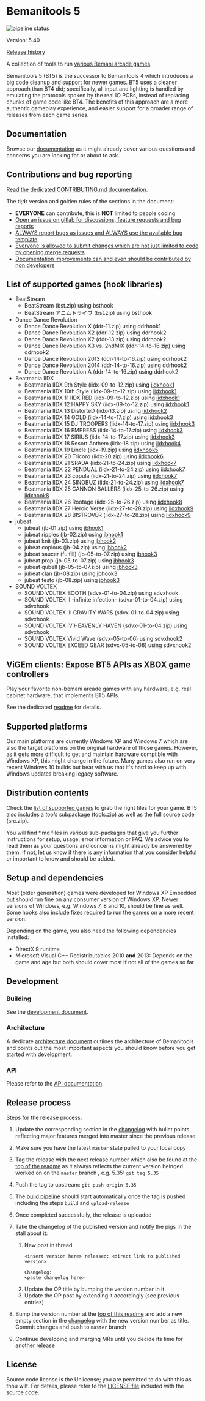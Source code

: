 # Bemanitools 5
[![pipeline status](https://dev.s-ul.net/djhackers/bemanitools/badges/master/pipeline.svg)](https://dev.s-ul.net/djhackers/bemanitools/commits/master)

Version: 5.40

[Release history](CHANGELOG.md)

A collection of tools to run [various Bemani arcade games](#list-of-supported-games).

Bemanitools 5 (BT5) is the successor to Bemanitools 4 which introduces a big code cleanup and support for newer games.
BT5 uses a cleaner approach than BT4 did; specifically, all input and lighting is handled by emulating the protocols
spoken by the real IO PCBs, instead of replacing chunks of game code like BT4. The benefits of this approach are a more
authentic gameplay experience, and easier support for a broader range of releases from each game series.

## Documentation
Browse our [documentation](doc/README.md) as it might already cover various questions and concerns
you are looking for or about to ask.

## Contributions and bug reporting
[Read the dedicated CONTRIBUTING.md documentation](CONTRIBUTING.md).

The tl;dr version and golden rules of the sections in the document:
* **EVERYONE** can contribute, this is **NOT** limited to people coding
* [Open an issue on gitlab for discussions, feature requests and bug reports](CONTRIBUTING.md#reporting-and-discussions-issues-section-on-github)
* [ALWAYS report bugs as issues and ALWAYS use the available bug template](CONTRIBUTING.md#bug-reports)
* [Everyone is allowed to submit changes which are not just limited to code by opening merge requests](CONTRIBUTING.md#pull-requests-bugfixes-new-features-or-other-code-contributions)
* [Documentation improvements can and even should be contributed by non developers](CONTRIBUTING.md#pull-requests-bugfixes-new-features-or-other-code-contributions)

## List of supported games (hook libraries)
* BeatStream
    * BeatStream (bst.zip) using bsthook
    * BeatStream アニムトライヴ (bst.zip) using bsthook
* Dance Dance Revolution
    * Dance Dance Revolution X (ddr-11.zip) using ddrhook1
    * Dance Dance Revolution X2 (ddr-12.zip) using ddrhook2
    * Dance Dance Revolution X2 (ddr-13.zip) using ddrhook2
    * Dance Dance Revolution X3 vs. 2ndMIX (ddr-14-to-16.zip) using ddrhook2
    * Dance Dance Revolution 2013 (ddr-14-to-16.zip) using ddrhook2
    * Dance Dance Revolution 2014 (ddr-14-to-16.zip) using ddrhook2
    * Dance Dance Revolution A (ddr-14-to-16.zip) using ddrhook2
* Beatmania IIDX
    * Beatmania IIDX 9th Style (iidx-09-to-12.zip) using [iidxhook1](doc/iidxhook/iidxhook1.md)
    * Beatmania IIDX 10th Style (iidx-09-to-12.zip) using [iidxhook1](doc/iidxhook/iidxhook1.md)
    * Beatmania IIDX 11 IIDX RED (iidx-09-to-12.zip) using [iidxhook1](doc/iidxhook/iidxhook1.md)
    * Beatmania IIDX 12 HAPPY SKY (iidx-09-to-12.zip) using [iidxhook1](doc/iidxhook/iidxhook1.md)
    * Beatmania IIDX 13 DistorteD (iidx-13.zip) using [iidxhook2](doc/iidxhook/iidxhook2.md)
    * Beatmania IIDX 14 GOLD (iidx-14-to-17.zip) using [iidxhook3](doc/iidxhook/iidxhook3.md)
    * Beatmania IIDX 15 DJ TROOPERS (iidx-14-to-17.zip) using [iidxhook3](doc/iidxhook/iidxhook3.md)
    * Beatmania IIDX 16 EMPRESS (iidx-14-to-17.zip) using [iidxhook3](doc/iidxhook/iidxhook3.md)
    * Beatmania IIDX 17 SIRIUS (iidx-14-to-17.zip) using [iidxhook3](doc/iidxhook/iidxhook3.md)
    * Beatmania IIDX 18 Resort Anthem (iidx-18.zip) using [iidxhook4](doc/iidxhook/iidxhook4.md)
    * Beatmania IIDX 19 Lincle (iidx-19.zip) using [iidxhook5](doc/iidxhook/iidxhook5.md)
    * Beatmania IIDX 20 Tricoro (iidx-20.zip) using [iidxhook6](doc/iidxhook/iidxhook6.md)
    * Beatmania IIDX 21 SPADA (iidx-21-to-24.zip) using [iidxhook7](doc/iidxhook/iidxhook7.md)
    * Beatmania IIDX 22 PENDUAL (iidx-21-to-24.zip) using [iidxhook7](doc/iidxhook/iidxhook7.md)
    * Beatmania IIDX 23 copula (iidx-21-to-24.zip) using [iidxhook7](doc/iidxhook/iidxhook7.md)
    * Beatmania IIDX 24 SINOBUZ (iidx-21-to-24.zip) using [iidxhook7](doc/iidxhook/iidxhook7.md)
    * Beatmania IIDX 25 CANNON BALLERS (iidx-25-to-26.zip) using [iidxhook8](doc/iidxhook/iidxhook8.md)
    * Beatmania IIDX 26 Rootage (iidx-25-to-26.zip) using [iidxhook8](doc/iidxhook/iidxhook8.md)
    * Beatmania IIDX 27 Heroic Verse (iidx-27-to-28.zip) using [iidxhook9](doc/iidxhook/iidxhook9.md)
    * Beatmania IIDX 28 BISTROVER (iidx-27-to-28.zip) using [iidxhook9](doc/iidxhook/iidxhook9.md)
* jubeat
    * jubeat (jb-01.zip) using [jbhook1](doc/jbhook/jbhook1.md)
    * jubeat ripples (jb-02.zip) using [jbhook1](doc/jbhook/jbhook1.md)
    * jubeat knit (jb-03.zip) using [jbhook2](doc/jbhook/jbhook2.md)
    * jubeat copious (jb-04.zip) using [jbhook2](doc/jbhook/jbhook2.md)
    * jubeat saucer (fulfill) (jb-05-to-07.zip) using [jbhook3](doc/jbhook/jbhook3.md)
    * jubeat prop (jb-05-to-07.zip) using [jbhook3](doc/jbhook/jbhook3.md)
    * jubeat qubell (jb-05-to-07.zip) using [jbhook3](doc/jbhook/jbhook3.md)
    * jubeat clan (jb-08.zip) using [jbhook3](doc/jbhook/jbhook3.md)
    * jubeat festo (jb-08.zip) using [jbhook3](doc/jbhook/jbhook3.md)
* SOUND VOLTEX
    * SOUND VOLTEX BOOTH (sdvx-01-to-04.zip) using sdvxhook
    * SOUND VOLTEX II -infinite infection- (sdvx-01-to-04.zip) using sdvxhook
    * SOUND VOLTEX III GRAVITY WARS (sdvx-01-to-04.zip) using sdvxhook
    * SOUND VOLTEX IV HEAVENLY HAVEN (sdvx-01-to-04.zip) using sdvxhook
    * SOUND VOLTEX Vivid Wave (sdvx-05-to-06) using sdvxhook2
    * SOUND VOLTEX EXCEED GEAR (sdvx-05-to-06) using sdvxhook2

## ViGEm clients: Expose BT5 APIs as XBOX game controllers
Play your favorite non-bemani arcade games with any hardware, e.g. real cabinet hardware, that
implements BT5 APIs.

See the dedicated [readme](doc/vigem/README.md) for details.

## Supported platforms
Our main platforms are currently Windows XP and Windows 7 which are also the target platforms on the original hardware
of those games. However, as it gets more difficult to get and maintain hardware comptible with Windows XP, this might
change in the future. Many games also run on very recent Windows 10 builds but bear with us that it's hard to keep up
with Windows updates breaking legacy software.

## Distribution contents
Check the [list of supported games](#list-of-supported-games) to grab the right files for your game. BT5 also includes
a *tools* subpackage (tools.zip) as well as the full source code (src.zip).

You will find *.md files in various sub-packages that give you further instructions for setup, usage, error information
or FAQ. We advice you to read them as your questions and concerns might already be answered by them. If not, let us
know if there is any information that you consider helpful or important to know and should be added.

## Setup and dependencies
Most (older generation) games were developed for Windows XP Embedded but should run fine on any
consumer version of Windows XP. Newer versions of Windows, e.g. Windows 7, 8 and 10, should be fine
as well. Some hooks also include fixes required to run the games on a more recent version.

Depending on the game, you also need the following dependencies installed:
* DirectX 9 runtime
* Microsoft Visual C++ Redistributables 2010 **and** 2013: Depends on the game and age but both
should cover most if not all of the games so far

## Development
### Building
See the [development document](doc/development.md).

### Architecture
A dedicate [architecture document](doc/architecture.md) outlines the architecture of Bemanitools and points out the most
important aspects you should know before you get started with development.

### API
Please refer to the [API documentation](doc/api.md).

## Release process
Steps for the release process:
1. Update the corresponding section in the [changelog](CHANGELOG.md) with bullet points reflecting
major features merged into master since the previous release
1. Make sure you have the latest `master` state pulled to your local copy
1. Tag the release with the next release number which also be found at the
[top of the readme](#bemanitools-5) as it always reflects the current version beinged worked on
on the `master` branch , e.g. 5.35: `git tag 5.35`
1. Push the tag to upstream: `git push origin 5.35`
1. The [build pipeline](https://dev.s-ul.net/djhackers/bemanitools/-/pipelines) should start
automatically once the tag is pushed including the steps `build` and `upload-release`
1. Once completed successfully, the release is uploaded
1. Take the changelog of the published version and notify the pigs in the stall about it:
    1. New post in thread
        ```
        <insert version here> released: <direct link to published version>

        Changelog:
        <paste changelog here>
        ```
    1. Update the OP title by bumping the version number in it
    1. Update the OP post by extending it accordingly (see previous entries)

1. Bump the version number at the [top of this readme](#bemanitools-5) and add a new empty section
in the [changelog](CHANGELOG.md) with the new version number as title. Commit changes and push to
`master` branch
1. Continue developing and merging MRs until you decide its time for another release

## License
Source code license is the Unlicense; you are permitted to do with this as thou wilt. For details, please refer to the
[LICENSE file](LICENSE) included with the source code.






